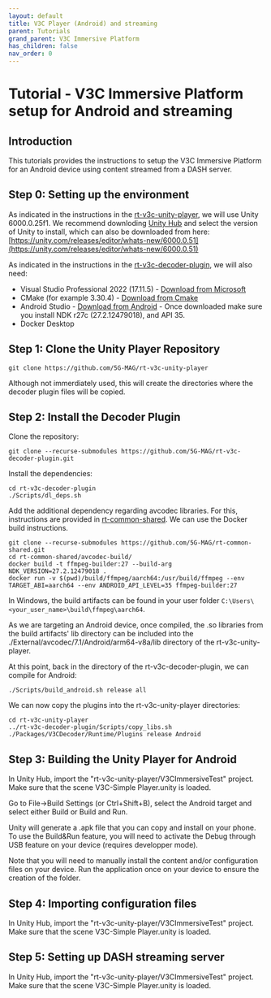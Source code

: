 ```yaml
---
layout: default
title: V3C Player (Android) and streaming
parent: Tutorials
grand_parent: V3C Immersive Platform
has_children: false
nav_order: 0
---
```


# Tutorial - V3C Immersive Platform setup for Android and streaming

## Introduction

This tutorials provides the instructions to setup the V3C Immersive Platform for an Android device using content streamed from a DASH server.

## Step 0: Setting up the environment

As indicated in the instructions in the [rt-v3c-unity-player](https://github.com/5G-MAG/rt-v3c-unity-player), we will use Unity 6000.0.25f1. We recommend downloding [Unity Hub](https://unity.com/download) and select the version of Unity to install, which can also be downloaded from here: [https://unity.com/releases/editor/whats-new/6000.0.51](https://unity.com/releases/editor/whats-new/6000.0.51)

As indicated in the instructions in the [rt-v3c-decoder-plugin](https://github.com/5G-MAG/rt-v3c-decoder-plugin), we will also need:
- Visual Studio Professional 2022 (17.11.5) - [Download from Microsoft](https://download.visualstudio.microsoft.com/download/pr/69e24482-3b48-44d3-af65-51f866a08313/1ba729c183e9f3626bb97ae6c69a294c79bc00ecdc80de7c37d18b7b4555e6d/vs_Professional.exe)
- CMake (for example 3.30.4) - [Download from Cmake](https://cmake.org/files/v3.30/cmake-3.30.4-windows-x86_64.msi)
- Android Studio - [Download from Android](https://developer.android.com/studio) - Once downloaded make sure you install NDK r27c (27.2.12479018), and API 35.
- Docker Desktop

## Step 1: Clone the Unity Player Repository

```
git clone https://github.com/5G-MAG/rt-v3c-unity-player  
```

Although not immerdiately used, this will create the directories where the decoder plugin files will be copied.

## Step 2: Install the Decoder Plugin

Clone the repository:

```
git clone --recurse-submodules https://github.com/5G-MAG/rt-v3c-decoder-plugin.git
```

Install the dependencies:

```
cd rt-v3c-decoder-plugin
./Scripts/dl_deps.sh
```

Add the additional dependency regarding avcodec libraries. For this, instructions are provided in [rt-common-shared](https://github.com/5G-MAG/rt-common-shared). We can use the Docker build instructions.

```
git clone --recurse-submodules https://github.com/5G-MAG/rt-common-shared.git
cd rt-common-shared/avcodec-build/
docker build -t ffmpeg-builder:27 --build-arg NDK_VERSION=27.2.12479018 .
docker run -v $(pwd)/build/ffmpeg/aarch64:/usr/build/ffmpeg --env TARGET_ABI=aarch64 --env ANDROID_API_LEVEL=35 ffmpeg-builder:27
```

In Windows, the build artifacts can be found in your user folder `C:\Users\<your_user_name>\build\ffmpeg\aarch64`.

As we are targeting an Android device, once compiled, the .so libraries from the build artifacts' lib directory can be included into the ./External/avcodec/7.1/Android/arm64-v8a/lib directory of the rt-v3c-unity-player.

At this point, back in the directory of the rt-v3c-decoder-plugin, we can compile for Android:

```
./Scripts/build_android.sh release all  
```

We can now copy the plugins into the rt-v3c-unity-player directories:

```
cd rt-v3c-unity-player
../rt-v3c-decoder-plugin/Scripts/copy_libs.sh ./Packages/V3CDecoder/Runtime/Plugins release Android
```

## Step 3: Building the Unity Player for Android

In Unity Hub, import the "rt-v3c-unity-player/V3CImmersiveTest" project. Make sure that the scene V3C-Simple Player.unity is loaded.

Go to File->Build Settings (or Ctrl+Shift+B), select the Android target and select either Build or Build and Run.

Unity will generate a .apk file that you can copy and install on your phone. To use the Build&Run feature, you will need to activate the Debug through USB feature on your device (requires developper mode).

Note that you will need to manually install the content and/or configuration files on your device. Run the application once on your device to ensure the creation of the folder.

## Step 4: Importing configuration files

In Unity Hub, import the "rt-v3c-unity-player/V3CImmersiveTest" project. Make sure that the scene V3C-Simple Player.unity is loaded.

## Step 5: Setting up DASH streaming server

In Unity Hub, import the "rt-v3c-unity-player/V3CImmersiveTest" project. Make sure that the scene V3C-Simple Player.unity is loaded.
